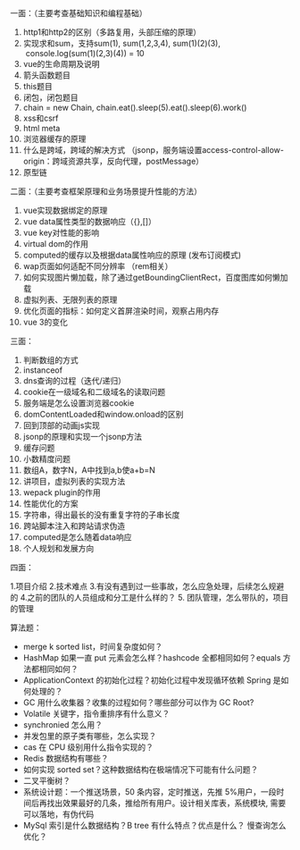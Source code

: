 
一面：（主要考查基础知识和编程基础）
1. http1和http2的区别（多路复用，头部压缩的原理）
2. 实现求和sum，支持sum(1), sum(1,2,3,4), sum(1)(2)(3),  console.log(sum(1)(2,3)(4)) = 10
3. vue的生命周期及说明
4. 箭头函数题目
5. this题目
6. 闭包，闭包题目
7. chain = new Chain, chain.eat().sleep(5).eat().sleep(6).work()
8. xss和csrf
9. html meta
10. 浏览器缓存的原理
11. 什么是跨域，跨域的解决方式 （jsonp，服务端设置access-control-allow-origin：跨域资源共享，反向代理，postMessage）
12. 原型链

二面：（主要考查框架原理和业务场景提升性能的方法）
1. vue实现数据绑定的原理
2. vue data属性类型的数据响应（{},[]）
3. vue key对性能的影响
4. virtual dom的作用
5. computed的缓存以及根据data属性响应的原理 (发布订阅模式)
6. wap页面如何适配不同分辨率 （rem相关）
7. 如何实现图片懒加载，除了通过getBoundingClientRect，百度图库如何懒加载
8. 虚拟列表、无限列表的原理
9. 优化页面的指标：如何定义首屏渲染时间，观察占用内存
10. vue 3的变化
    

三面：
1. 判断数组的方式
2. instanceof
3. dns查询的过程（迭代/递归）
4. cookie在一级域名和二级域名的读取问题
5. 服务端是怎么设置浏览器cookie
6. domContentLoaded和window.onload的区别
7. 回到顶部的动画js实现
8. jsonp的原理和实现一个jsonp方法
9. 缓存问题
10. 小数精度问题
11. 数组A，数字N，A中找到a,b使a+b=N
12. 讲项目，虚拟列表的实现方法
13. wepack plugin的作用
14. 性能优化的方案
15. 字符串，得出最长的没有重复字符的子串长度
16. 跨站脚本注入和跨站请求伪造
17. computed是怎么随着data响应
18. 个人规划和发展方向

四面：

1.项目介绍
2.技术难点
3.有没有遇到过一些事故，怎么应急处理，后续怎么规避的
4.之前的团队的人员组成和分工是什么样的？
5. 团队管理，怎么带队的，项目的管理


算法题： 

- merge k sorted list，时间复杂度如何？ 
- HashMap 如果一直 put 元素会怎么样？hashcode 全都相同如何？equals 方法都相同如何？
- ApplicationContext 的初始化过程？初始化过程中发现循环依赖 Spring 是如何处理的？ 
- GC 用什么收集器？收集的过程如何？哪些部分可以作为 GC Root? 
- Volatile 关键字，指令重排序有什么意义？
- synchronied 怎么用？ 
- 并发包里的原子类有哪些，怎么实现？
- cas 在 CPU 级别用什么指令实现的？ 
- Redis 数据结构有哪些？
- 如何实现 sorted set？这种数据结构在极端情况下可能有什么问题？
- 二叉平衡树？ 
- 系统设计题：一个推送场景，50 条内容，定时推送，先推 5%用户，一段时间后再找出效果最好的几条，推给所有用户。设计相关库表，系统模块, 需要可以落地，有伪代码 
- MySql 索引是什么数据结构？B tree 有什么特点？优点是什么？ 慢查询怎么优化？ 


